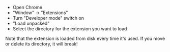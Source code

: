 - Open Chrome
- "Window" -> "Extensions"
- Turn "Developer mode" switch on
- "Load unpacked"
- Select the directory for the extension you want to load

Note that the extension is loaded from disk every time it's used. If you move or delete its directory, it will break!
